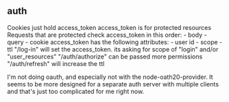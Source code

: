 auth
---
Cookies just hold access_token
access_token is for protected resources
Requests that are protected check access_token in this order:
    - body
    - query
    - cookie
access_token has the following attributes:
    - user id
    - scope
    - ttl
"/log-in" will set the access_token. its asking for scope of "login" and/or "user_resources"
"/auth/authorize" can be passed more permissions
"/auth/refresh" will increase the ttl

I'm not doing oauth, and especially not with the node-oath20-provider. It seems to be more designed for a separate auth server with multiple clients and that's just too complicated for me right now.
